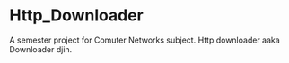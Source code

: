 # Http_Downloader
A semester project for Comuter Networks subject. Http downloader aaka Downloader djin.
